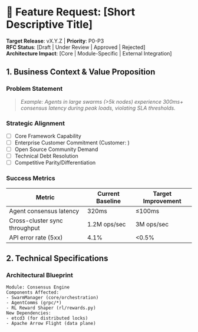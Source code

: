 # 🚀 Feature Request: [Short Descriptive Title]

 **Target Release**: vX.Y.Z | **Priority**: P0-P3  
**RFC Status**: [Draft | Under Review | Approved | Rejected]  
**Architecture Impact**: [Core | Module-Specific | External Integration]

## 1. Business Context & Value Proposition
### **Problem Statement**
<!-- What user pain point or technical limitation does this address? -->
> *Example: Agents in large swarms (>5k nodes) experience 300ms+ consensus latency during peak loads, violating SLA thresholds.*

### **Strategic Alignment**
- [ ] Core Framework Capability  
- [ ] Enterprise Customer Commitment (Customer: <!-- Name -->)  
- [ ] Open Source Community Demand  
- [ ] Technical Debt Resolution  
- [ ] Competitive Parity/Differentiation

### **Success Metrics**
| Metric | Current Baseline | Target Improvement |
|--------|-------------------|--------------------|
| Agent consensus latency | 320ms | ≤100ms |
| Cross-cluster sync throughput | 1.2M ops/sec | 3M ops/sec |
| API error rate (5xx) | 4.1% | <0.5% |

## 2. Technical Specifications
### **Architectural Blueprint**
```plaintext
Module: Consensus Engine
Components Affected:
- SwarmManager (core/orchestration)
- AgentComms (grpc/*)
- RL Reward Shaper (rl/rewards.py)
New Dependencies:
- etcd3 (for distributed locks)
- Apache Arrow Flight (data plane)
